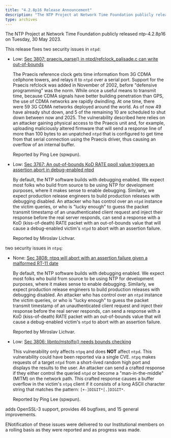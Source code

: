```yaml
---
title: "4.2.8p16 Release Announcement"
description: "The NTP Project at Network Time Foundation publicly released NTP 4.2.8p16 on May 30, 2023. This release fixes four security issues and provides 46 bugfixes."
type: archives
---
```


The NTP Project at Network Time Foundation publicly released ntp-4.2.8p16 on Tuesday, 30 May 2023.

This release fixes two security issues in `ntpd`:

* Low: [Sec 3807: praecis_parse() in ntpd/refclock_palisade.c can write out-of-bounds](/support/securitynotice/ntpbug3807/)
  
  The Praecis reference clock gets time information from 3G CDMA cellphone towers, and relays it to `ntpd` over a serial port. Support for the Praecis refclock was added in November of 2002, before "defensive programming" was the norm. While once a useful means to transmit time, because CDMA signals have better building penetration than GPS, the use of CDMA networks are rapidly dwindling. At one time, there were 59 3G CDMA networks deployed around the world. As of now 49 have already shut down, and 5 of the remaining 10 are scheduled to shut down between now and 2025. The vulnerability described here relies on an attacker gaining physical access to the Praecis unit and, for example, uploading maliciously altered firmware that will send a response line of more than 100 bytes to an unpatched `ntpd` that is configured to get time from that serial connection using the Praecis driver, thus causing an overflow of an internal buffer. 
  
  Reported by Ping Lee (spwpun).

* Low: [Sec 3767: An out-of-bounds KoD RATE ppoll value triggers an assertion abort in debug-enabled ntpd](/support/securitynotice/ntpbug3767/)
  
  By default, the NTP software builds with debugging enabled. We expect most folks who build from source to be using NTP for development purposes, where it makes sense to enable debugging. Similarly, we expect production release engineers to build production releases with debugging disabled. An attacker who has control over an `ntpd` instance the victim queries, or who is "lucky enough" to guess the packet transmit timestamp of an unauthenticated client request and inject their response before the real server responds, can send a response with a KoD (kiss-of-death) RATE packet with an out-of-bounds value that will cause a debug-enabled victim's `ntpd` to abort with an assertion failure. 
        
  Reported by Miroslav Lichvar. 

two security issues in `ntpq`:

* None: [Sec 3808: ntpq will abort with an assertion failure given a malformed RT-11 date](/support/securitynotice/ntpbug3808/)
  
  By default, the NTP software builds with debugging enabled. We expect most folks who build from source to be using NTP for development purposes, where it makes sense to enable debugging. Similarly, we expect production release engineers to build production releases with debugging disabled. An attacker who has control over an `ntpd` instance the victim queries, or who is "lucky enough" to guess the packet transmit timestamp of an unauthenticated client request and inject their response before the real server responds, can send a response with a KoD (kiss-of-death) RATE packet with an out-of-bounds value that will cause a debug-enabled victim's `ntpd` to abort with an assertion failure.
    
  Reported by Miroslav Lichvar. 

* Low: [Sec 3806: libntp/mstolfp() needs bounds checking](/support/securitynotice/ntpbug3806/)
  
  This vulnerability only affects `ntpq` and does **NOT** affect `ntpd`. This vulnerability could have been reported via a single CVE. `ntpq` makes requests of a target `ntpd` from a short-lived random high port and displays the results to the user. An attacker can send a crafted response if they either control the queried `ntpd` or become a "man-in-the-middle" (MITM) on the network path. This crafted response causes a buffer overflow in the victim's `ntpq` client if it consists of a long ASCII character string that matches the pattern: `[+-]DIGIT*[.]DIGIT*`.
  
  Reported by Ping Lee (spwpun). 

adds OpenSSL-3 support, provides 46 bugfixes, and 15 general improvements. 

ENotification of these issues were delivered to our Institutional members on a rolling basis as they were reported and as progress was made.